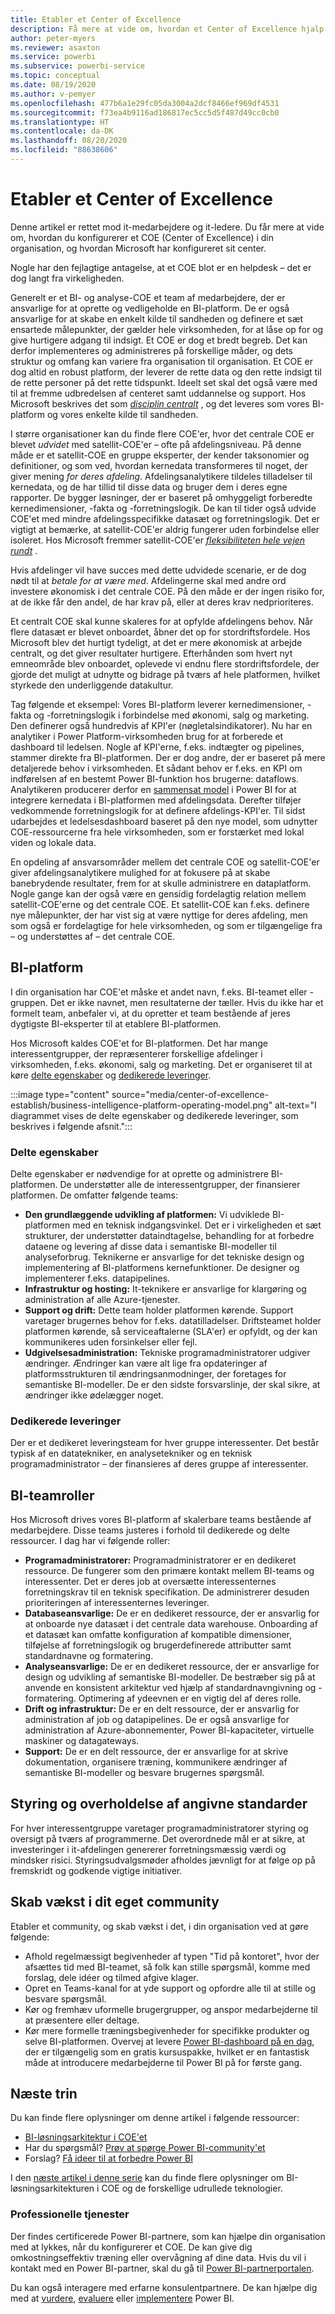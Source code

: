 ```yaml
---
title: Etabler et Center of Excellence
description: Få mere at vide om, hvordan et Center of Excellence hjalp Microsoft med at oprette en standardiseret analyse- og dataplatform til at give adgang til indsigt med den rigtige driftsmodel, engagement af interessenter samt delte og dedikerede investeringer.
author: peter-myers
ms.reviewer: asaxton
ms.service: powerbi
ms.subservice: powerbi-service
ms.topic: conceptual
ms.date: 08/19/2020
ms.author: v-pemyer
ms.openlocfilehash: 477b6a1e29fc05da3004a2dcf8466ef969df4531
ms.sourcegitcommit: f73ea4b9116ad186817ec5cc5d5f487d49cc0cb0
ms.translationtype: HT
ms.contentlocale: da-DK
ms.lasthandoff: 08/20/2020
ms.locfileid: "88638606"
---
```

# <a name="establish-a-center-of-excellence"></a>Etabler et Center of Excellence

Denne artikel er rettet mod it-medarbejdere og it-ledere. Du får mere at vide om, hvordan du konfigurerer et COE (Center of Excellence) i din organisation, og hvordan Microsoft har konfigureret sit center.

Nogle har den fejlagtige antagelse, at et COE blot er en helpdesk – det er dog langt fra virkeligheden.

Generelt er et BI- og analyse-COE et team af medarbejdere, der er ansvarlige for at oprette og vedligeholde en BI-platform. De er også ansvarlige for at skabe en enkelt kilde til sandheden og definere et sæt ensartede målepunkter, der gælder hele virksomheden, for at låse op for og give hurtigere adgang til indsigt. Et COE er dog et bredt begreb. Det kan derfor implementeres og administreres på forskellige måder, og dets struktur og omfang kan variere fra organisation til organisation. Et COE er dog altid en robust platform, der leverer de rette data og den rette indsigt til de rette personer på det rette tidspunkt. Ideelt set skal det også være med til at fremme udbredelsen af centeret samt uddannelse og support. Hos Microsoft beskrives det som _[disciplin centralt](center-of-excellence-microsoft-business-intelligence-transformation.md#discipline-at-the-core)_ , og det leveres som vores BI-platform og vores enkelte kilde til sandheden.

I større organisationer kan du finde flere COE'er, hvor det centrale COE er blevet _udvidet_ med satellit-COE'er – ofte på afdelingsniveau. På denne måde er et satellit-COE en gruppe eksperter, der kender taksonomier og definitioner, og som ved, hvordan kernedata transformeres til noget, der giver mening _for deres afdeling_. Afdelingsanalytikere tildeles tilladelser til kernedata, og de har tillid til disse data og bruger dem i deres egne rapporter. De bygger løsninger, der er baseret på omhyggeligt forberedte kernedimensioner, -fakta og -forretningslogik. De kan til tider også udvide COE'et med mindre afdelingsspecifikke datasæt og forretningslogik. Det er vigtigt at bemærke, at satellit-COE'er aldrig fungerer uden forbindelse eller isoleret. Hos Microsoft fremmer satellit-COE'er _[fleksibiliteten hele vejen rundt](center-of-excellence-microsoft-business-intelligence-transformation.md#flexibility-at-the-edge)_ .

Hvis afdelinger vil have succes med dette udvidede scenarie, er de dog nødt til at _betale for at være med_. Afdelingerne skal med andre ord investere økonomisk i det centrale COE. På den måde er der ingen risiko for, at de ikke får den andel, de har krav på, eller at deres krav nedprioriteres.

Et centralt COE skal kunne skaleres for at opfylde afdelingens behov. Når flere datasæt er blevet onboardet, åbner det op for stordriftsfordele. Hos Microsoft blev det hurtigt tydeligt, at det er mere økonomisk at arbejde centralt, og det giver resultater hurtigere. Efterhånden som hvert nyt emneområde blev onboardet, oplevede vi endnu flere stordriftsfordele, der gjorde det muligt at udnytte og bidrage på tværs af hele platformen, hvilket styrkede den underliggende datakultur.

Tag følgende et eksempel: Vores BI-platform leverer kernedimensioner, -fakta og -forretningslogik i forbindelse med økonomi, salg og marketing. Den definerer også hundredvis af KPI'er (nøgletalsindikatorer). Nu har en analytiker i Power Platform-virksomheden brug for at forberede et dashboard til ledelsen. Nogle af KPI'erne, f.eks. indtægter og pipelines, stammer direkte fra BI-platformen. Der er dog andre, der er baseret på mere detaljerede behov i virksomheden. Et sådant behov er f.eks. en KPI om indførelsen af en bestemt Power BI-funktion hos brugerne: dataflows. Analytikeren producerer derfor en [sammensat model](composite-model-guidance.md) i Power BI for at integrere kernedata i BI-platformen med afdelingsdata. Derefter tilføjer vedkommende forretningslogik for at definere afdelings-KPI'er. Til sidst udarbejdes et ledelsesdashboard baseret på den nye model, som udnytter COE-ressourcerne fra hele virksomheden, som er forstærket med lokal viden og lokale data.

En opdeling af ansvarsområder mellem det centrale COE og satellit-COE'er giver afdelingsanalytikere mulighed for at fokusere på at skabe banebrydende resultater, frem for at skulle administrere en dataplatform. Nogle gange kan der også være en gensidig fordelagtig relation mellem satellit-COE'erne og det centrale COE. Et satellit-COE kan f.eks. definere nye målepunkter, der har vist sig at være nyttige for deres afdeling, men som også er fordelagtige for hele virksomheden, og som er tilgængelige fra – og understøttes af – det centrale COE.

## <a name="bi-platform"></a>BI-platform

I din organisation har COE'et måske et andet navn, f.eks. BI-teamet eller -gruppen. Det er ikke navnet, men resultaterne der tæller. Hvis du ikke har et formelt team, anbefaler vi, at du opretter et team bestående af jeres dygtigste BI-eksperter til at etablere BI-platformen.

Hos Microsoft kaldes COE'et for BI-platformen. Det har mange interessentgrupper, der repræsenterer forskellige afdelinger i virksomheden, f.eks. økonomi, salg og marketing. Det er organiseret til at køre [delte egenskaber](#shared-capabilities) og [dedikerede leveringer](#dedicated-deliveries).

:::image type="content" source="media/center-of-excellence-establish/business-intelligence-platform-operating-model.png" alt-text="I diagrammet vises de delte egenskaber og dedikerede leveringer, som beskrives i følgende afsnit.":::

### <a name="shared-capabilities"></a>Delte egenskaber

Delte egenskaber er nødvendige for at oprette og administrere BI-platformen. De understøtter alle de interessentgrupper, der finansierer platformen. De omfatter følgende teams:

- **Den grundlæggende udvikling af platformen:** Vi udviklede BI-platformen med en teknisk indgangsvinkel. Det er i virkeligheden et sæt strukturer, der understøtter dataindtagelse, behandling for at forbedre dataene og levering af disse data i semantiske BI-modeller til analyseforbrug. Teknikerne er ansvarlige for det tekniske design og implementering af BI-platformens kernefunktioner. De designer og implementerer f.eks. datapipelines.
- **Infrastruktur og hosting:** It-teknikere er ansvarlige for klargøring og administration af alle Azure-tjenester.
- **Support og drift:** Dette team holder platformen kørende. Support varetager brugernes behov for f.eks. datatilladelser. Driftsteamet holder platformen kørende, så serviceaftalerne (SLA'er) er opfyldt, og der kan kommunikeres uden forsinkelser eller fejl.
- **Udgivelsesadministration:** Tekniske programadministratorer udgiver ændringer. Ændringer kan være alt lige fra opdateringer af platformsstrukturen til ændringsanmodninger, der foretages for semantiske BI-modeller. De er den sidste forsvarslinje, der skal sikre, at ændringer ikke ødelægger noget.

### <a name="dedicated-deliveries"></a>Dedikerede leveringer

Der er et dedikeret leveringsteam for hver gruppe interessenter. Det består typisk af en datatekniker, en analysetekniker og en teknisk programadministrator – der finansieres af deres gruppe af interessenter.

## <a name="bi-team-roles"></a>BI-teamroller

Hos Microsoft drives vores BI-platform af skalerbare teams bestående af medarbejdere. Disse teams justeres i forhold til dedikerede og delte ressourcer. I dag har vi følgende roller:

- **Programadministratorer:** Programadministratorer er en dedikeret ressource. De fungerer som den primære kontakt mellem BI-teams og interessenter. Det er deres job at oversætte interessenternes forretningskrav til en teknisk specifikation. De administrerer desuden prioriteringen af interessenternes leveringer.
- **Databaseansvarlige:** De er en dedikeret ressource, der er ansvarlig for at onboarde nye datasæt i det centrale data warehouse. Onboarding af et datasæt kan omfatte konfiguration af kompatible dimensioner, tilføjelse af forretningslogik og brugerdefinerede attributter samt standardnavne og formatering.
- **Analyseansvarlige:** De er en dedikeret ressource, der er ansvarlige for design og udvikling af semantiske BI-modeller. De bestræber sig på at anvende en konsistent arkitektur ved hjælp af standardnavngivning og -formatering. Optimering af ydeevnen er en vigtig del af deres rolle.
- **Drift og infrastruktur:** De er en delt ressource, der er ansvarlig for administration af job og datapipelines. De er også ansvarlige for administration af Azure-abonnementer, Power BI-kapaciteter, virtuelle maskiner og datagateways.
- **Support:** De er en delt ressource, der er ansvarlige for at skrive dokumentation, organisere træning, kommunikere ændringer af semantiske BI-modeller og besvare brugernes spørgsmål.

## <a name="governance-and-compliance"></a>Styring og overholdelse af angivne standarder

For hver interessentgruppe varetager programadministratorer styring og oversigt på tværs af programmerne. Det overordnede mål er at sikre, at investeringer i it-afdelingen genererer forretningsmæssig værdi og mindsker risici. Styringsudvalgsmøder afholdes jævnligt for at følge op på fremskridt og godkende vigtige initiativer.

## <a name="grow-your-own-community"></a>Skab vækst i dit eget community

Etabler et community, og skab vækst i det, i din organisation ved at gøre følgende:

- Afhold regelmæssigt begivenheder af typen "Tid på kontoret", hvor der afsættes tid med BI-teamet, så folk kan stille spørgsmål, komme med forslag, dele idéer og tilmed afgive klager.
- Opret en Teams-kanal for at yde support og opfordre alle til at stille og besvare spørgsmål.
- Kør og fremhæv uformelle brugergrupper, og anspor medarbejderne til at præsentere eller deltage.
- Kør mere formelle træningsbegivenheder for specifikke produkter og selve BI-platformen. Overvej at levere [Power BI-dashboard på en dag](https://powerbi.microsoft.com/diad/), der er tilgængelig som en gratis kursuspakke, hvilket er en fantastisk måde at introducere medarbejderne til Power BI på for første gang.

## <a name="next-steps"></a>Næste trin

Du kan finde flere oplysninger om denne artikel i følgende ressourcer:

- [BI-løsningsarkitektur i COE'et](center-of-excellence-business-intelligence-solution-architecture.md)
- Har du spørgsmål? [Prøv at spørge Power BI-community'et](https://community.powerbi.com/)
- Forslag? [Få ideer til at forbedre Power BI](https://ideas.powerbi.com/)

I den [næste artikel i denne serie](center-of-excellence-business-intelligence-solution-architecture.md) kan du finde flere oplysninger om BI-løsningsarkitekturen i COE og de forskellige udrullede teknologier.

### <a name="professional-services"></a>Professionelle tjenester

Der findes certificerede Power BI-partnere, som kan hjælpe din organisation med at lykkes, når du konfigurerer et COE. De kan give dig omkostningseffektiv træning eller overvågning af dine data. Hvis du vil i kontakt med en Power BI-partner, skal du gå til [Power BI-partnerportalen](https://powerbi.microsoft.com/partners/).

Du kan også interagere med erfarne konsulentpartnere. De kan hjælpe dig med at [vurdere](https://appsource.microsoft.com/marketplace/consulting-services?product=power-bi&serviceType=assessment&country=ALL&region=ALL), [evaluere](https://appsource.microsoft.com/marketplace/consulting-services?product=power-bi&serviceType=proof-of-concept&country=ALL&region=ALL) eller [implementere](https://appsource.microsoft.com/marketplace/consulting-services?product=power-bi&serviceType=implementation&country=ALL&region=ALL&page=1) Power BI.
